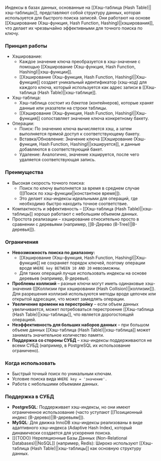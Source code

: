 Индексы в базах данных, основанные на [[Хэш-таблица (Hash Table)||хэш-таблицах]], представляют собой структуру данных, которая используется для быстрого поиска записей. Они работают на основе [[Хэширование (Хэш-функция, Hash Function, Hashing)||хэширования]], что делает их чрезвычайно эффективными для точного поиска по ключу. 

### Принцип работы

- Хэширование:
	- Каждое значение ключа преобразуется в хэш-значение с помощью [[Хэширование (Хэш-функция, Hash Function, Hashing)||хэш-функции]].
	- [[Хэширование (Хэш-функция, Hash Function, Hashing)||Хэш-функция]] создает уникальный идентификатор (хэш-код) для каждого ключа, который используется как адрес записи в [[Хэш-таблица (Hash Table)||хэш-таблице]].
- Хэш-таблица:
	- Хэш-таблица состоит из _бакетов_ (контейнеров), которые хранят данные или указатели на строки таблицы.
	- [[Хэширование (Хэш-функция, Hash Function, Hashing)||Хэш-функция]] сопоставляет значение ключа конкретному бакету.
- Операции:
	- Поиск: По значению ключа вычисляется хэш, а затем выполняется прямой доступ к соответствующему бакету.
	- Вставка/Обновление: Значение ключа [[Хэширование (Хэш-функция, Hash Function, Hashing)||хэшируется]], и данные добавляются в соответствующий бакет.
	- Удаление: Аналогично, значение хэшируется, после чего удаляется соответствующая запись.

### Преимущества

- Высокая скорость точного поиска:
	- Поиск по ключу выполняется за время в среднем случае ([[Поиск по хэш-функции||константное время]]).
	- Это делает хэш-индексы идеальными для операций, где необходимо быстро находить точное соответствие.
- Компактность и эффективность – [[Хэш-таблица (Hash Table)||хэш-таблицы]] хорошо работают с небольшим объемом данных.
- Простота реализации – хэширование относительно просто в сравнении с деревьями (например, [[B-Дерево (B-Tree)||B-деревья]]).

### Ограничения

- **Невозможность поиска по диапазону:**
	- [[Хэширование (Хэш-функция, Hash Function, Hashing)||Хэш-функция]] не сохраняет порядок ключей, поэтому операции вроде `WHERE key BETWEEN 10 AND 20` невозможны.
	- Для таких операций лучше использовать индексы на основе деревьев (например, B-деревья).
- **Проблемы коллизий** – разные ключи могут иметь одинаковые хэш-значения ([[Коллизии при хэшировании (Hash Collision)||коллизии]]). Для разрешения коллизий используются методы вроде цепочек или открытой адресации, что может замедлять операции.
- **Увеличение времени на перестройку** – если объем данных увеличивается, может потребоваться перестроение [[Хэш-таблица (Hash Table)||хэш-таблицы]], что является дорогостоящей операцией.
- **Неэффективность для больших наборов данных** – при большом объеме данных [[Хэш-таблица (Hash Table)||хэш-таблица]] может занимать значительное количество памяти.
- **Поддержка со стороны СУБД** – хэш-индексы поддерживаются не всеми СУБД (например, в PostgreSQL их использование ограничено).

### Когда использовать

- Быстрый точный поиск по уникальным ключам.
- Условие поиска вида `WHERE key = 'значение'.`
- Работа с небольшими объемами данных.

### Поддержка в СУБД

- **PostgreSQL**: Поддерживает хэш-индексы, но они имеют ограниченное использование (часто уступают [[Позиционный индекс (B-дерево)||B-деревьям]]).
- **MySQL**: Для движка InnoDB хэш-индексы реализованы в виде адаптивного хэш-индекса (Adaptive Hash Index), который динамически создается для ускорения поиска.
- [[{TODO} Нереляционные Базы Данных (Non-Relational Databases)||NoSQL]] (например, Redis): Широко используют [[Хэш-таблица (Hash Table)||хэш-таблицы]] как основную структуру данных.

